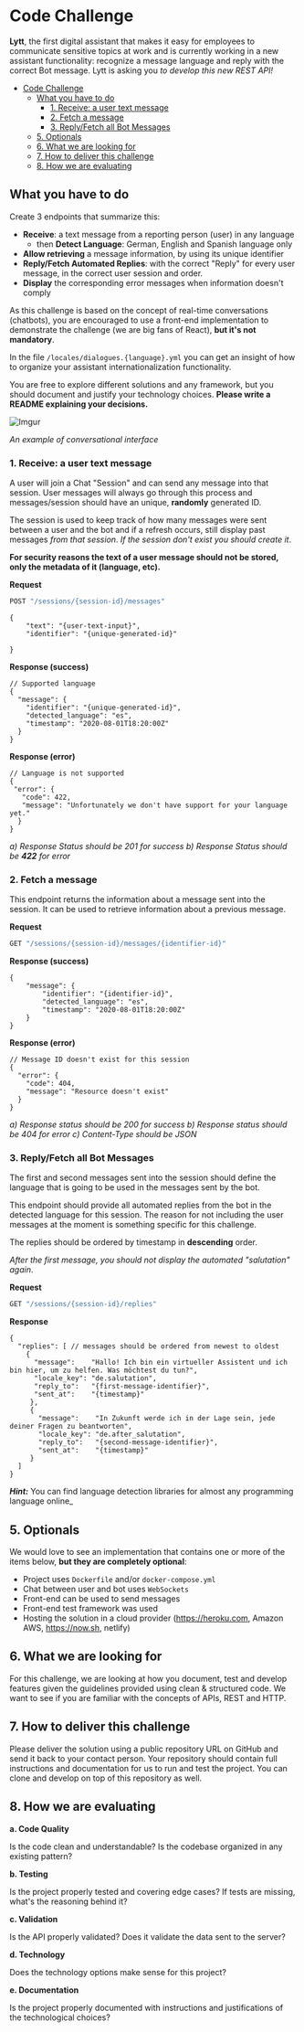 # Code Challenge

**Lytt**, the first digital assistant that makes it easy for employees to communicate sensitive topics at work and is currently working in a new assistant functionality: recognize a message language and reply with the correct Bot message. Lytt is asking you _to develop this new REST API!_


- [Code Challenge](#code-challenge)
  - [What you have to do](#what-you-have-to-do)
    - [1. Receive: a user text message](#1-receive-a-user-text-message)
    - [2. Fetch a message](#2-fetch-a-message)
    - [3. Reply/Fetch all Bot Messages](#3-replyfetch-all-bot-messages)
  - [5. Optionals](#5-optionals)
  - [6. What we are looking for](#6-what-we-are-looking-for)
  - [7. How to deliver this challenge](#7-how-to-deliver-this-challenge)
  - [8. How we are evaluating](#8-how-we-are-evaluating)


## What you have to do

Create 3 endpoints that summarize this:

- **Receive**: a text message from a reporting person (user) in any language
    -  then **Detect Language**: German, English and Spanish language only
- **Allow retrieving** a message information, by using its unique identifier
- **Reply/Fetch Automated Replies**: with the correct "Reply" for every user message, in the correct user session and order.
- **Display** the corresponding error messages when information doesn't comply

As this challenge is based on the concept of real-time conversations (chatbots), you are encouraged to use a front-end implementation to demonstrate the challenge (we are big fans of React), **but it's not mandatory**.

In the file `/locales/dialogues.{language}.yml` you can get an insight of how to organize your assistant internationalization functionality.

You are free to explore different solutions and any framework, but you should document and justify your technology choices. **Please write a README explaining your decisions.**


![Imgur](https://i.imgur.com/u58St4X.png)

_An example of conversational interface_


### 1. Receive: a user text message

A user will join a Chat "Session" and can send any message into that session. User messages will always go through this process and messages/session should have an unique, **randomly** generated ID. 

The session is used to keep track of how many messages were sent between a user and the bot and if a refresh occurs, still display past messages _from that session_.
*If the session don't exist you should create it*.


**For security reasons the text of a user message should not be stored, only the metadata of it (language, etc).**

**Request**

```javascript
POST "/sessions/{session-id}/messages"
```

```json5
{
    "text": "{user-text-input}",
    "identifier": "{unique-generated-id}"

}
```

**Response (success)**

```json5
// Supported language
{
  "message": {
    "identifier": "{unique-generated-id}",
    "detected_language": "es",
    "timestamp": "2020-08-01T18:20:00Z"
  }
}
```

**Response (error)**

```json5
// Language is not supported
{
 "error": {
   "code": 422,
   "message": "Unfortunately we don't have support for your language yet."
  }
}
```

_a) Response Status should be 201 for success_
_b) Response Status should be __422__ for error_


### 2. Fetch a message

This endpoint returns the information about a message sent into the session. It can be used to retrieve information about a previous message.

**Request**

```javascript
GET "/sessions/{session-id}/messages/{identifier-id}"
```

**Response (success)**

```json5
{
    "message": {
        "identifier": "{identifier-id}",
        "detected_language": "es",
        "timestamp": "2020-08-01T18:20:00Z"
    }
}
```

**Response (error)**

```json5
// Message ID doesn't exist for this session
{
  "error": {
    "code": 404,
    "message": "Resource doesn't exist"
  }
}
```

_a) Response status should be 200 for success_
_b) Response status should be 404 for error_
_c) Content-Type should be JSON_



### 3. Reply/Fetch all Bot Messages

The first and second messages sent into the session should define the language that is going to be used in the messages sent by the bot.

This endpoint should provide all automated replies from the bot in the detected language for this session. 
The reason for not including the user messages at the moment is something specific for this challenge.

The replies should be ordered by timestamp in **descending** order.

_After the first message, you should not display the automated "salutation" again_.

**Request**

```javascript
GET "/sessions/{session-id}/replies"
```

**Response**

```json5
{
  "replies": [ // messages should be ordered from newest to oldest
    {
      "message":    "Hallo! Ich bin ein virtueller Assistent und ich bin hier, um zu helfen. Was möchtest du tun?",
      "locale_key": "de.salutation",
      "reply_to":   "{first-message-identifier}",
      "sent_at":    "{timestamp}"
     },
     {
       "message":    "In Zukunft werde ich in der Lage sein, jede deiner Fragen zu beantworten",
       "locale_key": "de.after_salutation",
       "reply_to":   "{second-message-identifier}",
       "sent_at":    "{timestamp}"
     } 
  ]
}
```

_**Hint:**_ You can find language detection libraries for almost any programming language online_

## 5. Optionals

We would love to see an implementation that contains one or more of the items below, **but they are completely optional**:

-   Project uses `Dockerfile` and/or `docker-compose.yml`
-   Chat between user and bot uses `WebSockets`
-   Front-end can be used to send messages
-   Front-end test framework was used
-   Hosting the solution in a cloud provider (https://heroku.com, Amazon AWS, https://now.sh, netlify)


## 6. What we are looking for

For this challenge, we are looking at how you document, test and develop features given the guidelines provided using clean & structured code. We want to see if you are familiar with the concepts of APIs, REST and HTTP. 


## 7. How to deliver this challenge

Please deliver the solution using a public repository URL on GitHub and send it back to your contact person. Your repository should contain full instructions and documentation for us to run and test the project. You can clone and develop on top of this repository as well.


## 8. How we are evaluating

**a. Code Quality**

Is the code clean and understandable? Is the codebase organized in any existing pattern?

**b. Testing**

Is the project properly tested and covering edge cases? If tests are missing, what's the reasoning behind it?

**c. Validation**

Is the API properly validated? Does it validate the data sent to the server?

**d. Technology**

Does the technology options make sense for this project? 

**e. Documentation**

Is the project properly documented with instructions and justifications of the technological choices?
